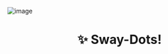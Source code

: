 <centre>![image](https://github.com/laggy-tux/sway-Dots/assets/85402808/d695d38c-fc77-47db-93b5-727364a90677)</centre>

<h1 align="center">✨ Sway-Dots!</h1>

